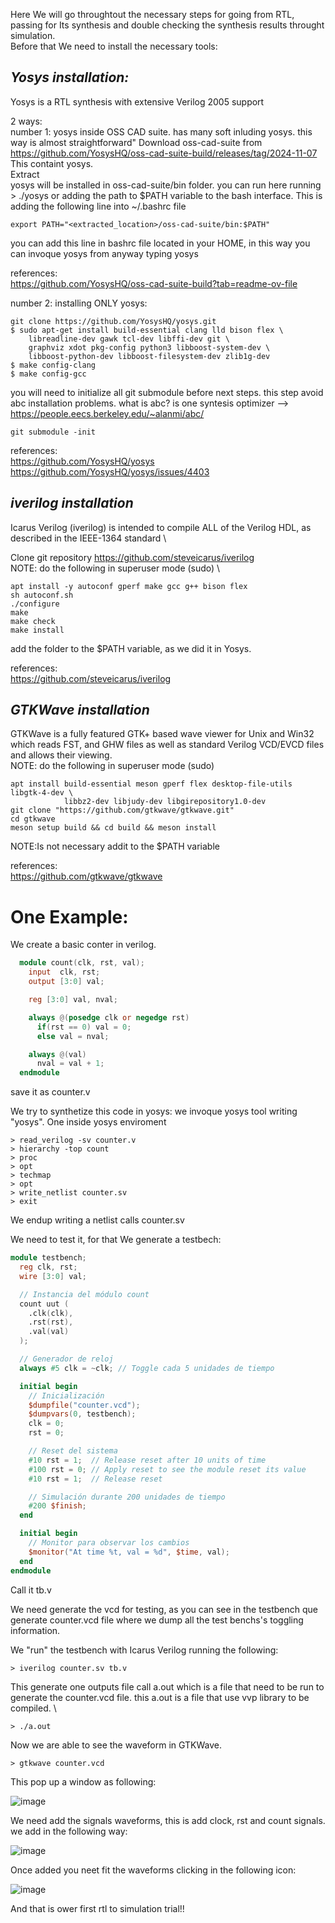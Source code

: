 Here We will go throughtout the necessary steps for going from RTL, passing for Its synthesis and double checking the synthesis results throught simulation. \
Before that We need to install the necessary tools:

## *Yosys installation:* 
Yosys is a RTL synthesis with extensive Verilog 2005 support 

2 ways: \
number 1: yosys inside OSS CAD suite. has many soft inluding yosys.
this way is almost straightforward"
 Download oss-cad-suite from https://github.com/YosysHQ/oss-cad-suite-build/releases/tag/2024-11-07 This containt yosys. \
 Extract \
 yosys will be installed in oss-cad-suite/bin folder. you can run here running > ./yosys or adding the path to $PATH variable to the bash interface. This is adding the following line into ~/.bashrc file 
```
export PATH="<extracted_location>/oss-cad-suite/bin:$PATH" 
```
you can add this line in bashrc file located in your HOME, in this way you can invoque yosys from anyway typing yosys

references: \
https://github.com/YosysHQ/oss-cad-suite-build?tab=readme-ov-file

number 2: installing ONLY yosys:
```
git clone https://github.com/YosysHQ/yosys.git
$ sudo apt-get install build-essential clang lld bison flex \
	libreadline-dev gawk tcl-dev libffi-dev git \
	graphviz xdot pkg-config python3 libboost-system-dev \
	libboost-python-dev libboost-filesystem-dev zlib1g-dev
$ make config-clang
$ make config-gcc
```
you will need to initialize all git submodule before next steps. this step avoid abc installation problems.
what is abc? is one syntesis optimizer --> https://people.eecs.berkeley.edu/~alanmi/abc/
```
git submodule -init
```
references: \
https://github.com/YosysHQ/yosys
https://github.com/YosysHQ/yosys/issues/4403

## *iverilog installation*
Icarus Verilog (iverilog) is intended to compile ALL of the Verilog HDL, as described in the IEEE-1364 standard \

Clone git repository https://github.com/steveicarus/iverilog \
NOTE: do the following in superuser mode (sudo) \
```
apt install -y autoconf gperf make gcc g++ bison flex 
sh autoconf.sh
./configure
make
make check
make install
```
add the folder to the $PATH variable, as we did it in Yosys.

references: \
https://github.com/steveicarus/iverilog

## *GTKWave installation*
GTKWave is a fully featured GTK+ based wave viewer for Unix and Win32 which reads FST, and GHW files as well as standard Verilog VCD/EVCD files and allows their viewing. \
NOTE: do the following in superuser mode (sudo)
```
apt install build-essential meson gperf flex desktop-file-utils libgtk-4-dev \
            libbz2-dev libjudy-dev libgirepository1.0-dev
git clone "https://github.com/gtkwave/gtkwave.git"
cd gtkwave
meson setup build && cd build && meson install
```
NOTE:Is not necessary addit to the $PATH variable

references: \
https://github.com/gtkwave/gtkwave

# One Example:
We create a basic conter in verilog.

```verilog
  module count(clk, rst, val);
    input  clk, rst;
    output [3:0] val;

    reg [3:0] val, nval;

    always @(posedge clk or negedge rst)
      if(rst == 0) val = 0;
      else val = nval;

    always @(val)
      nval = val + 1;
  endmodule
```
save it as counter.v

We try to synthetize this code in yosys:
we invoque yosys tool writing "yosys". One inside yosys enviroment
```
> read_verilog -sv counter.v
> hierarchy -top count
> proc
> opt
> techmap
> opt
> write_netlist counter.sv
> exit
```

We endup writing a netlist calls counter.sv 

We need to test it, for that We generate a testbech:

```verilog
module testbench;
  reg clk, rst;
  wire [3:0] val;

  // Instancia del módulo count
  count uut (
    .clk(clk),
    .rst(rst),
    .val(val)
  );

  // Generador de reloj
  always #5 clk = ~clk; // Toggle cada 5 unidades de tiempo

  initial begin
    // Inicialización
    $dumpfile("counter.vcd");
    $dumpvars(0, testbench);
    clk = 0;
    rst = 0;

    // Reset del sistema
    #10 rst = 1;  // Release reset after 10 units of time
    #100 rst = 0; // Apply reset to see the module reset its value
    #10 rst = 1;  // Release reset

    // Simulación durante 200 unidades de tiempo
    #200 $finish;
  end

  initial begin
    // Monitor para observar los cambios
    $monitor("At time %t, val = %d", $time, val);
  end
endmodule

```
Call it tb.v

We need generate the vcd for testing, as you can see in the testbench que generate counter.vcd file where we dump all the test benchs's toggling information.

We "run" the testbench with Icarus Verilog running the following:
```
> iverilog counter.sv tb.v
```

This generate one outputs file call a.out which is a file that need to be run to generate the counter.vcd file. this a.out is a file that use vvp library to be compiled. \
```
> ./a.out
```
Now we are able to see the waveform in GTKWave.
```
> gtkwave counter.vcd
```

This pop up a window as following:

![image](https://github.com/user-attachments/assets/4448775c-8196-48b6-a119-c9122e22c187)

We need add the signals waveforms, this is add clock, rst and count signals. we add in the following way:

![image](https://github.com/user-attachments/assets/5ecb889e-f006-4b5b-a9d6-0bba5aca47c5)

Once added you neet fit the waveforms clicking in the following icon:

![image](https://github.com/user-attachments/assets/c6baa0aa-f7be-4489-9c75-a377f5b0dd76)

And that is ower first rtl to simulation trial!!



